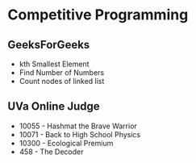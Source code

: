 # Competitive Programming
## GeeksForGeeks

- kth Smallest Element
- Find Number of Numbers
- Count nodes of linked list

## UVa Online Judge

- 10055 - Hashmat the Brave Warrior
- 10071 - Back to High School Physics
- 10300 - Ecological Premium
- 458 - The Decoder

